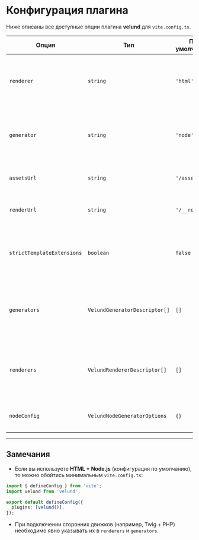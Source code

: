 # Конфигурация плагина

Ниже описаны все доступные опции плагина **velund** для `vite.config.ts`.

| Опция                      | Тип                           | По умолчанию  | Описание                                                                                              |
| -------------------------- | ----------------------------- | ------------- | ----------------------------------------------------------------------------------------------------- |
| `renderer`                 | `string`                      | `'html'`      | Основной рендерер (`twig`, `jinja`, `html`). ⚠️ `html` встроен в Velund и доступен "из коробки".      |
| `generator`                | `string`                      | `'node'`      | Основной генератор (`node`, `php`, `python`). ⚠️ `node` встроен в Velund и используется по умолчанию. |
| `assetsUrl`                | `string`                      | `'/assets'`   | URL-путь для статических ассетов (JS/CSS).                                                            |
| `renderUrl`                | `string`                      | `'/__render'` | API-роут для runtime-рендеринга компонентов.                                                          |
| `strictTemplateExtensions` | `boolean`                     | `false`       | Если `true` — разрешает только расширения, подходящие для выбранного рендерера.                       |
| `generators`               | `VelundGeneratorDescriptor[]` | `[]`          | Список сторонних генераторов (например, `@zebrains/velund-php`). Для `node` указывать не нужно.       |
| `renderers`                | `VelundRendererDescriptor[]`  | `[]`          | Список сторонних рендереров (например, `@zebrains/velund-twig`). Для `html` указывать не нужно.       |
| `nodeConfig`               | `VelundNodeGeneratorOptions`  | `{}`          | Дополнительные опции для встроенного генератора `node`.                                               |

---

## Замечания

- Если вы используете **HTML + Node.js** (конфигурация по умолчанию), то можно обойтись минимальным `vite.config.ts`:

```ts
import { defineConfig } from 'vite';
import velund from 'velund';

export default defineConfig({
  plugins: [velund()],
});
```

- При подключении сторонних движков (например, Twig + PHP) необходимо явно указывать их в `renderers` и `generators`.
